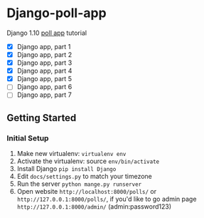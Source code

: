 # Django-poll-app
Django 1.10 [poll app](https://docs.djangoproject.com/en/1.10/contents/) tutorial


- [x] Django app, part 1
- [x] Django app, part 2
- [x] Django app, part 3
- [x] Django app, part 4
- [x] Django app, part 5
- [ ] Django app, part 6
- [ ] Django app, part 7

## Getting Started

### Initial Setup
1. Make new virtualenv: `virtualenv env`
2. Activate the virtualenv: source `env/bin/activate`
3. Install Django `pip install Django`
4. Edit `docs/settings.py` to match your timezone
5. Run the server `python mange.py runserver`
6. Open website `http://localhost:8000/polls/` or `http://127.0.0.1:8000/polls/`, if you'd like to go admin page `http://127.0.0.1:8000/admin/` (admin:password123)